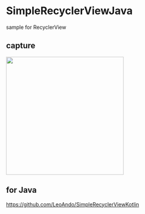 # SimpleRecyclerViewJava
sample for RecyclerView

## capture
<img src="capture.gif" width=320 />

## for Java
https://github.com/LeoAndo/SimpleRecyclerViewKotlin

